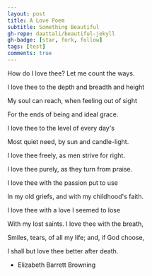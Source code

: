 ```yaml
---
layout: post
title: A Love Poem
subtitle: Something Beautiful 
gh-repo: daattali/beautiful-jekyll
gh-badge: [star, fork, follow]
tags: [test]
comments: true
---
```



How do I love thee? Let me count the ways.

I love thee to the depth and breadth and height

My soul can reach, when feeling out of sight

For the ends of being and ideal grace.

I love thee to the level of every day's

Most quiet need, by sun and candle-light.

I love thee freely, as men strive for right.

I love thee purely, as they turn from praise.

I love thee with the passion put to use

In my old griefs, and with my childhood's faith.

I love thee with a love I seemed to lose

With my lost saints. I love thee with the breath,

Smiles, tears, of all my life; and, if God choose,

I shall but love thee better after death.

- Elizabeth Barrett Browning 
